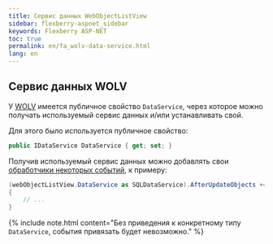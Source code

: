 ```yaml
---
title: Сервис данных WebObjectListView
sidebar: flexberry-aspnet_sidebar
keywords: Flexberry ASP-NET
toc: true
permalink: en/fa_wolv-data-service.html
lang: en
---
```


## Сервис данных WOLV

У [WOLV](fa_web-object-list-view.html) имеется публичное свойство `DataService`, через которое можно получать используемый сервис данных и/или устанавливать свой.

Для этого было используется публичное свойство:

```csharp
public IDataService DataService { get; set; }
```

Получив используемый сервис данных можно добавлять свои [обработчики некоторых событий](fo_sql-data-service.html), к примеру:

```csharp
(webObjectListView.DataService as SQLDataService).AfterUpdateObjects += delegate(object sender, DataObjectsEventArgs args)
{
    // ...
}
```

{% include note.html content="Без приведения к конкретному типу `DataService`, события привязать будет невозможно." %}
